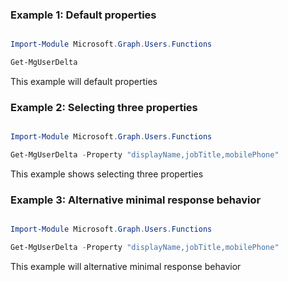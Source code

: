 ### Example 1: Default properties

```powershell

Import-Module Microsoft.Graph.Users.Functions

Get-MgUserDelta

```
This example will default properties

### Example 2: Selecting three properties

```powershell

Import-Module Microsoft.Graph.Users.Functions

Get-MgUserDelta -Property "displayName,jobTitle,mobilePhone" 

```
This example shows selecting three properties

### Example 3: Alternative minimal response behavior

```powershell

Import-Module Microsoft.Graph.Users.Functions

Get-MgUserDelta -Property "displayName,jobTitle,mobilePhone" 

```
This example will alternative minimal response behavior

